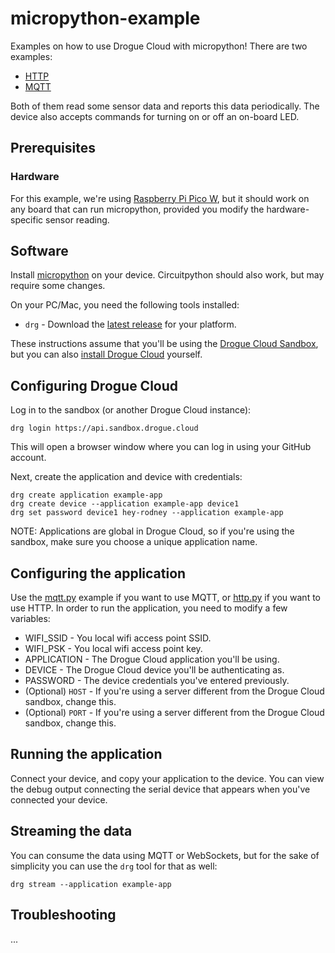 # micropython-example

Examples on how to use Drogue Cloud with micropython! There are two examples:

* [HTTP](src/http.py)
* [MQTT](src/mqtt.py)

Both of them read some sensor data and reports this data periodically. The device also accepts
commands for turning on or off an on-board LED.

## Prerequisites 

### Hardware

For this example, we're using [Raspberry Pi Pico W](), but it should work on any board that can run
micropython, provided you modify the hardware-specific sensor reading.

## Software

Install [micropython]() on your device. Circuitpython should also work, but may require some
changes.

On your PC/Mac, you need the following tools installed:

* `drg` - Download the [latest release]() for your platform.

These instructions assume that you'll be using the [Drogue Cloud Sandbox](https://sandbox.drogue.cloud), but you can also [install Drogue Cloud]() yourself.

## Configuring Drogue Cloud

Log in to the sandbox (or another Drogue Cloud instance):

```
drg login https://api.sandbox.drogue.cloud
```

This will open a browser window where you can log in using your GitHub account.

Next, create the application and device with credentials:

```
drg create application example-app
drg create device --application example-app device1
drg set password device1 hey-rodney --application example-app
```
NOTE: Applications are global in Drogue Cloud, so if you're using the sandbox, make sure you choose a unique application name.

## Configuring the application

Use the [mqtt.py](src/mqtt.py) example if you want to use MQTT, or [http.py](http.py) if you want to use HTTP. In order to run the application, you need to modify a few variables:

* WIFI\_SSID - You local wifi access point SSID.
* WIFI\_PSK - You local wifi access point key.
* APPLICATION - The Drogue Cloud application you'll be using.
* DEVICE - The Drogue Cloud device you'll be authenticating as.
* PASSWORD - The device credentials you've entered previously.
* (Optional) `HOST` - If you're using a server different from the Drogue Cloud sandbox, change this.
* (Optional) `PORT` - If you're using a server different from the Drogue Cloud sandbox, change this.

## Running the application

Connect your device, and copy your application to the device. You can view the debug output
connecting the serial device that appears when you've connected your device.

## Streaming the data

You can consume the data using MQTT or WebSockets, but for the sake of simplicity you can use the `drg` tool for that as well:

```
drg stream --application example-app
```

## Troubleshooting

...
